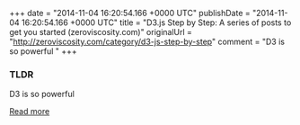 +++
date = "2014-11-04 16:20:54.166 +0000 UTC"
publishDate = "2014-11-04 16:20:54.166 +0000 UTC"
title = "D3.js Step by Step: A series of posts to get you started (zeroviscosity.com)"
originalUrl = "http://zeroviscosity.com/category/d3-js-step-by-step"
comment = "D3 is so powerful "
+++

### TLDR

D3 is so powerful 

[Read more](http://zeroviscosity.com/category/d3-js-step-by-step)
